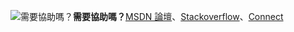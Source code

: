 <Token>![需要協助嗎？](media/needhelp_person_icon.png)**需要協助嗎？**[MSDN 論壇](https://social.msdn.microsoft.com/Forums/sqlserver/en-US/home?forum=SQLServer2016)、[Stackoverflow](http://stackoverflow.com/questions/tagged/sql-server-2016)、[Connect](https://connect.microsoft.com/SQLServer/Feedback)</Token>

